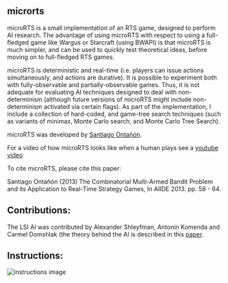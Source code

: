## microrts

microRTS is a small implementation of an RTS game, designed to perform AI research. The advantage of using microRTS with respect to using a full-fledged game like Wargus or Starcraft (using BWAPI) is that microRTS is much simpler, and can be used to quickly test theoretical ideas, before moving on to full-fledged RTS games.

microRTS is deterministic and real-time (i.e. players can issue actions simultaneously, and actions are durative). It is possible to experiment both with fully-observable and partially-observable games. Thus, it is not adequate for evaluating AI techniques designed to deal with non-determinism (although future versions of microRTS might include non-determinism activated via certain flags). As part of the implementation, I include a collection of hard-coded, and game-tree search techniques (such as variants of minimax, Monte Carlo search, and Monte Carlo Tree Search).

microRTS was developed by [Santiago Ontañón](https://sites.google.com/site/santiagoontanonvillar/Home). 

For a video of how microRTS looks like when a human plays see a [youtube video](https://www.youtube.com/watch?v=ZsKKAoiD7B0)

To cite microRTS, please cite this paper:

Santiago Ontañón (2013) The Combinatorial Multi-Armed Bandit Problem and its Application to Real-Time Strategy Games, In AIIDE 2013. pp. 58 - 64.

## Contributions:

The LSI AI was contributed by Alexander Shleyfman, Antonin Komenda and Carmel Domshlak (the theory behind the AI is described in this [paper](http://iew3.technion.ac.il/~dcarmel/Papers/Sources/ecai14c.pdf).

## Instructions:

![instructions image](https://raw.githubusercontent.com/santiontanon/microrts/master/help.png)
